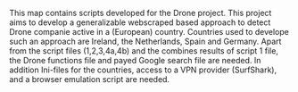This map contains scripts developed for the Drone project.
This project aims to develop a generalizable webscraped based approach to detect
Drone companie active in a (European) country. Countries used to develope such an
approach are Ireland, the Netherlands, Spain and Germany. 
Apart from the script files (1,2,3,4a,4b) and the combines results of script 1 file,
the Drone functions file and payed Google search file are needed.
In addition Ini-files for the countries, access to a VPN provider (SurfShark), and a browser emulation script are needed.


